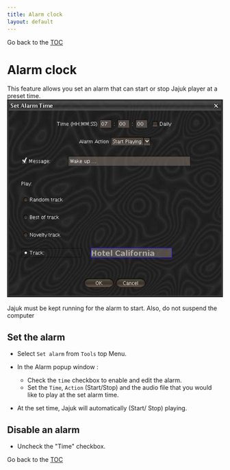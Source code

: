 ```yaml
---
title: Alarm clock
layout: default
---
```

Go back to the [TOC](/manual/main.html)

# Alarm clock
This feature allows you set an alarm that can start or stop Jajuk player at a preset time.
![Image](/images/Alarm_clock.jpg)

<div class='warning'>Jajuk must be kept running for the alarm to start. Also, do not suspend the computer</div>

## Set the alarm
- Select ``Set alarm`` from ``Tools`` top Menu.
- In the Alarm popup window :
    - Check the ``time`` checkbox to enable and edit the alarm.
    - Set the ``Time``, ``Action`` (Start/Stop) and the audio file that you would like to play at the set alarm time.

- At the set time, Jajuk will automatically (Start/ Stop) playing.

## Disable an alarm
- Uncheck the "Time" checkbox.

Go back to the [TOC](/manual/main.html)